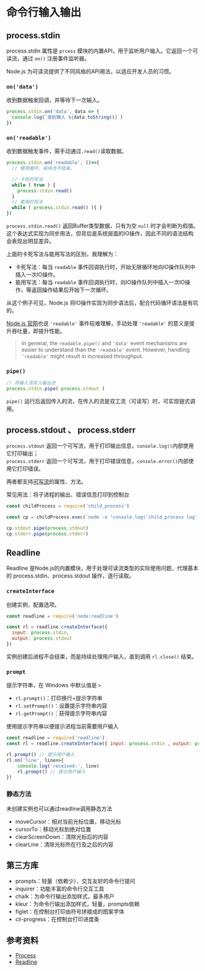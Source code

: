 # 命令行输入输出
## process.stdin

process.stdin 属性是 `prcess` 模块的内置API，用于监听用户输入。它返回一个可读流，通过 `on()` 注册事件监听器。

Node.js 为可读流提供了不同风格的API用法，以适应开发人员的习惯。

### `on('data')`
收到数据触发回调，并等待下一次输入。
```js
process.stdin.on('data', data => {
  console.log(`收到输入 ${data.toString()}`)
})
```

### `on('readable')`
收到数据触发事件，需手动通过`.read()`读取数据。
```js
process.stdin.on('readable', ()=>{
  // 使用循环，保持流不结束。

  // 卡死的写法
  while ( true ) {
    process.stdin.read()
  }
  // 能用的写法
  while ( process.stdin.read() ){ }
})
```
`process.stdin.read()` 返回Buffer类型数据，只有为空 `null` 时才会判断为假值。  
这个表达式实现为同步用法，但背后是系统层面的IO操作，因此不同的语法结构会表现出明显差异。

上面的卡死写法与能用写法的区别，我理解为：
- 卡死写法：每当 `readable` 事件回调执行时，开始无限循环地向IO操作队列中插入一次IO操作。
- 能用写法：每当 `readable` 事件回调执行时，向IO操作队列中插入一次IO操作，等返回操作结果后开始下一次循环。

从这个例子可见，Node.js 将IO操作实现为同步语法后，配合代码循环语法是有坑的。

[Node.js 官网](https://nodejs.org/api/stream.html#event-readable)也说 `'readable'` 事件较难理解，手动处理 `'readable'` 的意义是提升吞吐量，即提升性能。
> In general, the `readable.pipe()` and `'data'` event mechanisms are easier to understand than the `'readable'` event. However, handling `'readable'` might result in increased throughput.

### `pipe()`
```js
// 将输入流写入输出流
process.stdin.pipe( process.stdout )
```
`pipe()` 运行后返回传入的流，在传入的流是双工流（可读写）时，可实现链式调用。

## process.stdout 、 process.stderr
`process.stdout` 返回一个可写流，用于打印输出信息，`console.log()`内部使用它打印输出；  
`process.stderr` 返回一个可写流，用于打印错误信息，`console.error()`内部使用它打印错误。

两者都支持[可写流](https://nodejs.org/api/stream.html#writable-streams)的属性、方法。

常见用法：将子进程的输出、错误信息打印到控制台
```js
const childProcess = require('child_process')

const cp = childProcess.exec(`node -e "console.log('child_process log');console.error('child_process error')"`)

cp.stdout.pipe(process.stdout)
cp.stderr.pipe(process.stderr)
```

## Readline

Readline 是Node.js的内置模块，用于处理可读流类型的实际使用问题，代理基本的 process.stdin、process.stdout 操作，逐行读取。

### `createInterface`
创建实例，配置选项。
```js
const readline = require('node:readline')

const rl = readline.createInterface({
  input: process.stdin,
  output: process.stdout
})
```
实例创建后进程不会结束，而是持续处理用户输入，直到调用 `rl.close()` 结束。

### `prompt`
提示字符串，在 Windows 中默认值是 `>`
- `rl.prompt()`：打印换行+提示字符串
- `rl.setPrompt()`：设置提示字符串内容
- `rl.getPrompt()`：获得提示字符串内容

使用提示字符串以便提示进程当前需要用户输入
```js
const readline = require('readline')
const rl = readline.createInterface({ input: process.stdin , output: process.stdout })

rl.prompt() // 提示用户输入
rl.on('line', line=>{
    console.log('received:', line)
    rl.prompt() // 提示用户输入
})
```

### 静态方法
未创建实例也可以通过readline调用静态方法
- moveCursor：相对当前光标位置，移动光标
- cursorTo：移动光标到绝对位置
- clearScreenDown：清除光标后的内容
- clearLine：清除光标所在行及之后的内容

## 第三方库
- prompts：轻量（依赖少）、交互友好的命令行提问
- inquirer：功能丰富的命令行交互工具
- chalk：为命令行输出添加样式，最多用户
- kleur：为命令行输出添加样式，轻量，prompts依赖
- figlet：在控制台打印由符号拼接成的图案字体
- cli-progress：在控制台打印进度条

## 参考资料
- [Process](https://nodejs.org/api/process.html#processstderr)
- [Readline](https://nodejs.org/docs/latest-v16.x/api/readline.html)